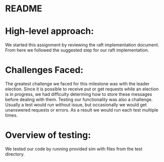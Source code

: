 # README


# High-level approach:

We started this assignment by reviewing the raft implementation document. From here we followed the suggested step for our raft implementation.


# Challenges Faced:

The greatest challenge we faced for this milestone was with the leader election. Since it is possible to receive put or get requests while an election is in progress,
we had difficulty determing how to store these messages before dealing with them. Testing our functionality was also a challenge. 
Usually a test would run without issue, but occasionally we would get unanswered requests or errors. As a result we would run each test multiple times.

# Overview of testing:

We tested our code by running provided sim with files from the test directory. 
